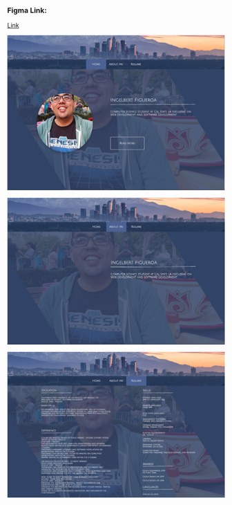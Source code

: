 ### Figma Link:
[Link](https://www.figma.com/file/M3AQDEL60dPmDoUbYf7KXo/Web-Mock-02?node-id=0%3A1)


![Home Page](public/assets/home-page.PNG)

![About-Me Page](public/assets/about-me.PNG)

![Resume Page](public/assets/resume.PNG)
